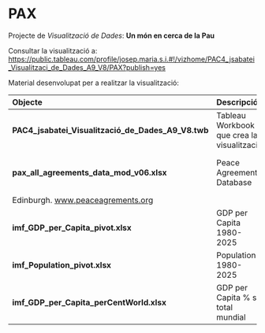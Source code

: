 # PAX

Projecte de *Visualització de Dades*: **Un món en cerca de la Pau**

Consultar la visualització a: https://public.tableau.com/profile/josep.maria.s.i.#!/vizhome/PAC4_jsabatei_Visualitzaci_de_Dades_A9_V8/PAX?publish=yes 

Material desenvolupat per a realitzar la visualització:

|Objecte|Descripció|Observacions|
|:-----|:----------|:---------- |
|**PAC4_jsabatei_Visualització_de_Dades_A9_V8.twb**|Tableau Workbook que crea la visualització||
|**pax_all_agreements_data_mod_v06.xlsx**|Peace Agreements Database|Font: https://www.peaceagreements.org/search Bell, Christine, Sanja Badanjak, Robert Forster, Astrid Jamar, Sean Molloy, Kevin McNicholl, Kathryn Nash, Jan Pospisil, Laura Wise (2019). PA-X Corpus Codebook, Version 1. Political Settlements Research Programme, University of Edinburgh,
Edinburgh. www.peaceagrements.org|
|**imf_GDP_per_Capita_pivot.xlsx**|GDP per Capita 1980-2025|Font: https://www.imf.org/external/datamapper/NGDPDPC@WEO/OEMDC/ADVEC/WEOWORLD amb preprocés d'elaboració pròpia necessari per a la visualització|
|**imf_Population_pivot.xlsx**|Population 1980-2025|Font: https://www.imf.org/external/datamapper/LP@WEO/OEMDC/ADVEC/WEOWORLD amb preprocés d'elaboració pròpia necessari per a la visualització|
|**imf_GDP_per_Capita_perCentWorld.xlsx**|GDP per Capita % s/. total mundial|Elaboració pròpia a partir del GDP per Capita 1980-2025|





